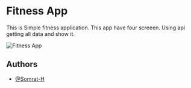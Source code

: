 # Fitness App

This is Simple fitness application. This app have four screeen. Using api getting all data and show it.

![Fitness App](https://user-images.githubusercontent.com/88571561/229585643-e9b1878a-7bc8-4085-ab9a-40565a7fa243.jpg)


## Authors

- [@Somrat-H](https://www.github.com/Somrat-H)





